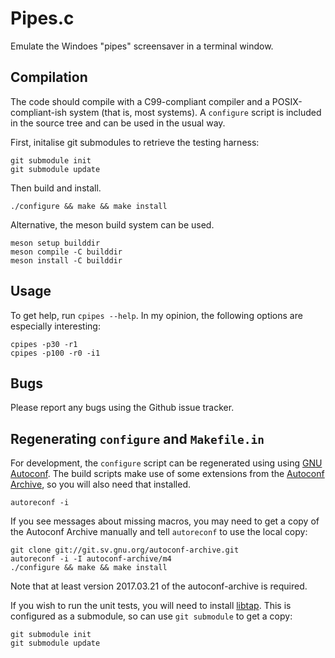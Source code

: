 # Pipes.c

Emulate the Windoes "pipes" screensaver in a terminal window.

## Compilation

The code should compile with a C99-compliant compiler and a POSIX-compliant-ish
system (that is, most systems). A `configure` script is included in the source
tree and can be used in the usual way.

First, initalise git submodules to retrieve the testing harness:

    git submodule init
    git submodule update

Then build and install.

    ./configure && make && make install

Alternative, the meson build system can be used.

    meson setup builddir
    meson compile -C builddir
    meson install -C builddir

## Usage

To get help, run `cpipes --help`. In my opinion, the following options are
especially interesting:

    cpipes -p30 -r1
    cpipes -p100 -r0 -i1

## Bugs

Please report any bugs using the Github issue tracker.

## Regenerating `configure` and `Makefile.in`

For development, the `configure` script can be regenerated using using [GNU
Autoconf][autoconf]. The build scripts make use of some extensions from the
[Autoconf Archive][autoconf-archive], so you will also need that installed.

    autoreconf -i

If you see messages about missing macros, you may need to get a copy of the
Autoconf Archive manually and tell `autoreconf` to use the local copy:

    git clone git://git.sv.gnu.org/autoconf-archive.git
    autoreconf -i -I autoconf-archive/m4
    ./configure && make && make install

Note that at least version 2017.03.21 of the autoconf-archive is required.

If you wish to run the unit tests, you will need to install [libtap][libtap].
This is configured as a submodule, so can use `git submodule` to get a copy:

    git submodule init
    git submodule update

[autoconf]: https://www.gnu.org/software/autoconf/autoconf.html
[autoconf-archive]: https://www.gnu.org/software/autoconf-archive/
[libtap]: https://github.com/zorgnax/libtap
